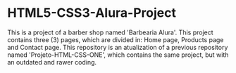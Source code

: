 # HTML5-CSS3-Alura-Project
This is a project of a barber shop named 'Barbearia Alura'. This project contains three (3) pages, which are divided in: Home page, Products page and Contact page.
This repository is an atualization of a previous repository named 'Projeto-HTML-CSS-ONE', which contains the same project, but with an outdated and rawer coding.
